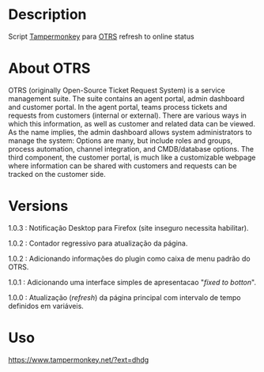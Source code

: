 # Description
Script [Tampermonkey](https://www.tampermonkey.net/) para [OTRS](https://otrs.com/) refresh to online status

# About OTRS 
OTRS (originally Open-Source Ticket Request System) is a service management suite. The suite contains an agent portal, admin dashboard and customer portal. In the agent portal, teams process tickets and requests from customers (internal or external). There are various ways in which this information, as well as customer and related data can be viewed. As the name implies, the admin dashboard allows system administrators to manage the system: Options are many, but include roles and groups, process automation, channel integration, and CMDB/database options. The third component, the customer portal, is much like a customizable webpage where information can be shared with customers and requests can be tracked on the customer side.


# Versions
  1.0.3 : Notificação Desktop para Firefox (site inseguro necessita habilitar).
  
  1.0.2 : Contador regressivo para atualização da página.
  
  1.0.2 : Adicionando informações do plugin como caixa de menu padrão do OTRS.
  
  1.0.1 : Adicionando uma interface simples de apresentacao "_fixed to botton_".
  
  1.0.0 : Atualização (_refresh_) da página principal com intervalo de tempo definidos em variáveis.


# Uso
https://www.tampermonkey.net/?ext=dhdg
